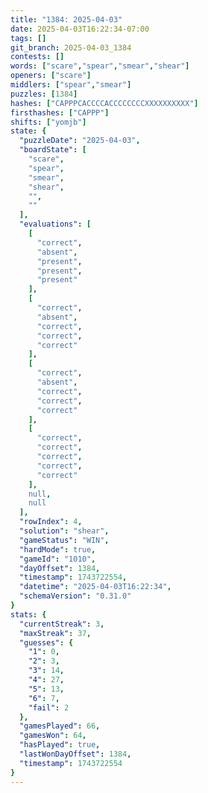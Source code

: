 ```yaml
---
title: "1384: 2025-04-03"
date: 2025-04-03T16:22:34-07:00
tags: []
git_branch: 2025-04-03_1384
contests: []
words: ["scare","spear","smear","shear"]
openers: ["scare"]
middlers: ["spear","smear"]
puzzles: [1384]
hashes: ["CAPPPCACCCCACCCCCCCCXXXXXXXXXX"]
firsthashes: ["CAPPP"]
shifts: ["yomjb"]
state: {
  "puzzleDate": "2025-04-03",
  "boardState": [
    "scare",
    "spear",
    "smear",
    "shear",
    "",
    ""
  ],
  "evaluations": [
    [
      "correct",
      "absent",
      "present",
      "present",
      "present"
    ],
    [
      "correct",
      "absent",
      "correct",
      "correct",
      "correct"
    ],
    [
      "correct",
      "absent",
      "correct",
      "correct",
      "correct"
    ],
    [
      "correct",
      "correct",
      "correct",
      "correct",
      "correct"
    ],
    null,
    null
  ],
  "rowIndex": 4,
  "solution": "shear",
  "gameStatus": "WIN",
  "hardMode": true,
  "gameId": "1010",
  "dayOffset": 1384,
  "timestamp": 1743722554,
  "datetime": "2025-04-03T16:22:34",
  "schemaVersion": "0.31.0"
}
stats: {
  "currentStreak": 3,
  "maxStreak": 37,
  "guesses": {
    "1": 0,
    "2": 3,
    "3": 14,
    "4": 27,
    "5": 13,
    "6": 7,
    "fail": 2
  },
  "gamesPlayed": 66,
  "gamesWon": 64,
  "hasPlayed": true,
  "lastWonDayOffset": 1384,
  "timestamp": 1743722554
}
---
```

<!-- more -->
